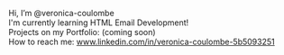 Hi, I’m @veronica-coulombe
<br>
I'm currently learning HTML Email Development!
<br>
Projects on my Portfolio: (coming soon)
<br>
How to reach me: www.linkedin.com/in/veronica-coulombe-5b5093251 
